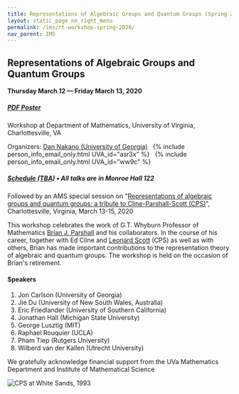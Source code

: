 ```yaml
---
title: Representations of Algebraic Groups and Quantum Groups (Spring 2020)
layout: static_page_no_right_menu
permalink: /ims/rt-workshop-spring-2020/
nav_parent: IMS
---
```


<h2 class="mb-2">Representations of Algebraic Groups and Quantum Groups</h2>

<b>Thursday March 12 — Friday March 13, 2020</b>

##### [PDF Poster]({{site.url}}/IMS/parshall-workshop-spring-2020/parshall-workshop-spring-2020-poster.pdf)

Workshop at Department of Mathematics, University of Virginia, Charlottesville, VA

Organizers: <a href="https://www.math.uga.edu/directory/people/daniel-k-nakano">Dan Nakano (University of Georgia)</a>&nbsp;&nbsp;
    {% include person_info_email_only.html UVA_id="asr3x" %}&nbsp;&nbsp;
    {% include person_info_email_only.html UVA_id="ww9c" %}


<h5><a href="{{site.url}}/ims/rt-workshop-spring-2020/schedule/">Schedule (TBA)</a> &bull; All talks are in Monroe Hall 122</h5>


Followed by an AMS special session on "<a href="http://www.ams.org/meetings/sectional/2273_program_ss13.html#title">Representations of algebraic groups and quantum groups: a tribute to Cline-Parshall-Scott (CPS)</a>", Charlottesville, Virginia, March 13-15, 2020

This workshop celebrates the work of G.T. Whyburn Professor of Mathematics <a href="https://math.virginia.edu/people/bjp8w/">Brian J. Parshall</a> and his collaborators. 
In the course of his career, together with Ed Cline and <a href="http://people.virginia.edu/~lls2l/">Leonard Scott</a> (CPS) as well as with others, Brian has made important contributions to the representation theory of algebraic and quantum groups.
The workshop is held on the occasion of Brian's retirement.

<h4>Speakers</h4>

1. Jon Carlson (University of Georgia)
1. Jie Du (University of New South Wales, Australia)
1. Eric Friedlander (University of Southern California)
1. Jonathan Hall (Michigan State University)
1. George Lusztig (MIT)
1. Raphael Rouquier (UCLA)
1. Pham Tiep (Rutgers University)
1. Wilberd van der Kallen (Utrecht University)

We gratefully acknowledge financial support from the UVa Mathematics Department and Institute of Mathematical Science

<img src="{{site.url}}/img/news_events/cps1993.jpeg" alt="CPS at White Sands, 1993">
